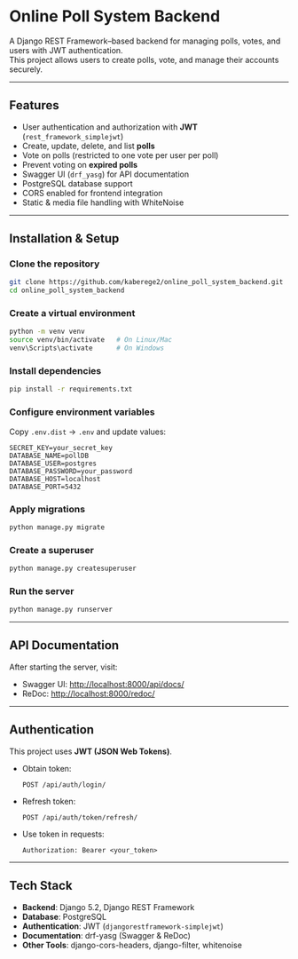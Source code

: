 # Online Poll System Backend

A Django REST Framework–based backend for managing polls, votes, and users with JWT authentication.  
This project allows users to create polls, vote, and manage their accounts securely.

---

## Features

- User authentication and authorization with **JWT** (`rest_framework_simplejwt`)
- Create, update, delete, and list **polls**
- Vote on polls (restricted to one vote per user per poll)
- Prevent voting on **expired polls**
- Swagger UI (`drf_yasg`) for API documentation
- PostgreSQL database support
- CORS enabled for frontend integration
- Static & media file handling with WhiteNoise

---

## Installation & Setup

### Clone the repository

```bash
git clone https://github.com/kaberege2/online_poll_system_backend.git
cd online_poll_system_backend
```

### Create a virtual environment

```bash
python -m venv venv
source venv/bin/activate   # On Linux/Mac
venv\Scripts\activate      # On Windows
```

### Install dependencies

```bash
pip install -r requirements.txt
```

### Configure environment variables

Copy `.env.dist` → `.env` and update values:

```env
SECRET_KEY=your_secret_key
DATABASE_NAME=pollDB
DATABASE_USER=postgres
DATABASE_PASSWORD=your_password
DATABASE_HOST=localhost
DATABASE_PORT=5432
```

### Apply migrations

```bash
python manage.py migrate
```

### Create a superuser

```bash
python manage.py createsuperuser
```

### Run the server

```bash
python manage.py runserver
```

---

## API Documentation

After starting the server, visit:

- Swagger UI: [http://localhost:8000/api/docs/](http://localhost:8000/api/docs/)
- ReDoc: [http://localhost:8000/redoc/](http://localhost:8000/redoc/)

---

## Authentication

This project uses **JWT (JSON Web Tokens)**.

- Obtain token:

  ```http
  POST /api/auth/login/
  ```

- Refresh token:

  ```http
  POST /api/auth/token/refresh/
  ```

- Use token in requests:

  ```
  Authorization: Bearer <your_token>
  ```

---

## Tech Stack

- **Backend**: Django 5.2, Django REST Framework
- **Database**: PostgreSQL
- **Authentication**: JWT (`djangorestframework-simplejwt`)
- **Documentation**: drf-yasg (Swagger & ReDoc)
- **Other Tools**: django-cors-headers, django-filter, whitenoise
